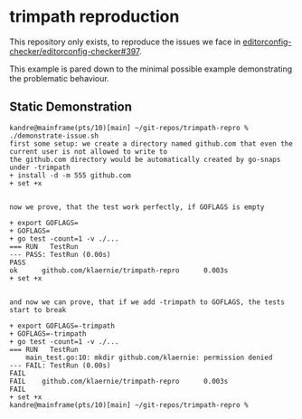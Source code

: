 # trimpath reproduction

This repository only exists, to reproduce the issues we face in [editorconfig-checker/editorconfig-checker#397](https://github.com/editorconfig-checker/editorconfig-checker/issues/397).

This example is pared down to the minimal possible example demonstrating the problematic behaviour.

## Static Demonstration

```text
kandre@mainframe(pts/10)[main] ~/git-repos/trimpath-repro % ./demonstrate-issue.sh
first some setup: we create a directory named github.com that even the current user is not allowed to write to
the github.com directory would be automatically created by go-snaps under -trimpath
+ install -d -m 555 github.com
+ set +x


now we prove, that the test work perfectly, if GOFLAGS is empty

+ export GOFLAGS=
+ GOFLAGS=
+ go test -count=1 -v ./...
=== RUN   TestRun
--- PASS: TestRun (0.00s)
PASS
ok      github.com/klaernie/trimpath-repro      0.003s
+ set +x


and now we can prove, that if we add -trimpath to GOFLAGS, the tests start to break

+ export GOFLAGS=-trimpath
+ GOFLAGS=-trimpath
+ go test -count=1 -v ./...
=== RUN   TestRun
    main_test.go:10: mkdir github.com/klaernie: permission denied
--- FAIL: TestRun (0.00s)
FAIL
FAIL    github.com/klaernie/trimpath-repro      0.003s
FAIL
+ set +x
kandre@mainframe(pts/10)[main] ~/git-repos/trimpath-repro %
```
